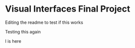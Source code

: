# Visual Interfaces Final Project

Editing the readme to test if this works

Testing this again

I is here
